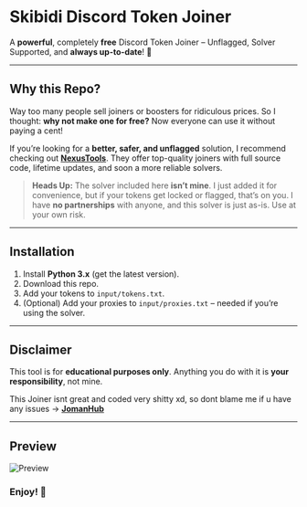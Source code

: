 # Skibidi Discord Token Joiner  
A **powerful**, completely **free** Discord Token Joiner – Unflagged, Solver Supported, and **always up-to-date**! 🚀  

---

## Why this Repo?  
Way too many people sell joiners or boosters for ridiculous prices. So I thought: **why not make one for free?** Now everyone can use it without paying a cent!  

If you’re looking for a **better, safer, and unflagged** solution, I recommend checking out **[NexusTools](https://nexustools.de/)**. They offer top-quality joiners with full source code, lifetime updates, and soon a more reliable solvers.

> **Heads Up:** The solver included here **isn’t mine**. I just added it for convenience, but if your tokens get locked or flagged, that’s on you. I have **no partnerships** with anyone, and this solver is just as-is. Use at your own risk.

---

## Installation  
1. Install **Python 3.x** (get the latest version).  
2. Download this repo.  
3. Add your tokens to `input/tokens.txt`.  
4. (Optional) Add your proxies to `input/proxies.txt` – needed if you’re using the solver.

---

## Disclaimer  

This tool is for **educational purposes only**. Anything you do with it is **your responsibility**, not mine.  

This Joiner isnt great and coded very shitty xd, so dont blame me if u have any issues -> **[JomanHub](https://discord.gg/NnSWJ2jUy2)**

---

## Preview 

![Preview](zumglück.png)

### Enjoy! 🎉

